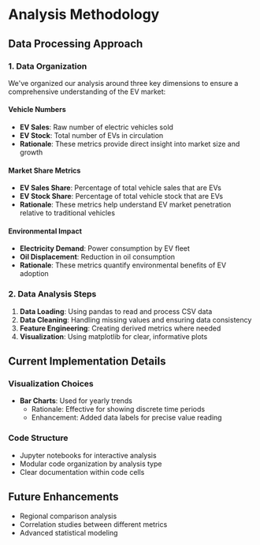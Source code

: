 # Analysis Methodology

## Data Processing Approach

### 1. Data Organization
We've organized our analysis around three key dimensions to ensure a comprehensive understanding of the EV market:

#### Vehicle Numbers
- **EV Sales**: Raw number of electric vehicles sold
- **EV Stock**: Total number of EVs in circulation
- **Rationale**: These metrics provide direct insight into market size and growth

#### Market Share Metrics
- **EV Sales Share**: Percentage of total vehicle sales that are EVs
- **EV Stock Share**: Percentage of total vehicle stock that are EVs
- **Rationale**: These metrics help understand EV market penetration relative to traditional vehicles

#### Environmental Impact
- **Electricity Demand**: Power consumption by EV fleet
- **Oil Displacement**: Reduction in oil consumption
- **Rationale**: These metrics quantify environmental benefits of EV adoption

### 2. Data Analysis Steps
1. **Data Loading**: Using pandas to read and process CSV data
2. **Data Cleaning**: Handling missing values and ensuring data consistency
3. **Feature Engineering**: Creating derived metrics where needed
4. **Visualization**: Using matplotlib for clear, informative plots

## Current Implementation Details

### Visualization Choices
- **Bar Charts**: Used for yearly trends
  - Rationale: Effective for showing discrete time periods
  - Enhancement: Added data labels for precise value reading

### Code Structure
- Jupyter notebooks for interactive analysis
- Modular code organization by analysis type
- Clear documentation within code cells

## Future Enhancements
- Regional comparison analysis
- Correlation studies between different metrics
- Advanced statistical modeling

